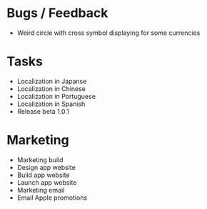 # Bugs / Feedback
- Weird circle with cross symbol displaying for some currencies

# Tasks
- Localization in Japanse
- Localization in Chinese
- Localization in Portuguese
- Localization in Spanish
- Release beta 1.0.1

# Marketing
- Marketing build
- Design app website
- Build app website
- Launch app website
- Marketing email
- Email Apple promotions
